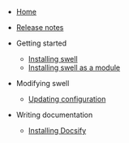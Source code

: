 <!-- docs/_sidebar.md -->

* [Home](/)

* [Release notes](stable.md)

- Getting started

  - [Installing swell](installation.md)
  - [Installing swell as a module](installation_lua.md)

- Modifying swell

  - [Updating configuration](configuration.md)

- Writing documentation

  - [Installing Docsify](docsify.md)

